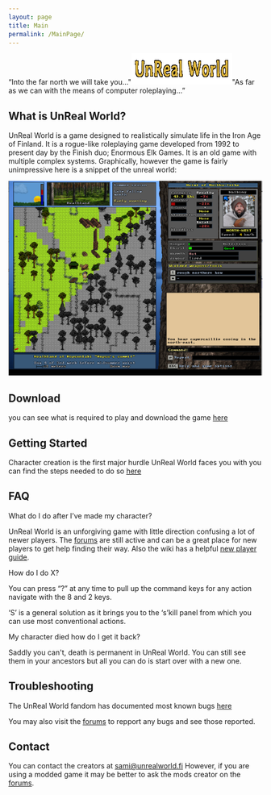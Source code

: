 ```yaml
---
layout: page
title: Main
permalink: /MainPage/
---
```


“Into the far north we will take you..."![alt text](/assets/download.gif)"As far as we can with the means of computer roleplaying...”

What is UnReal World?
-----
UnReal World is a game designed to realistically simulate life in the Iron Age of Finland. 
It is a rogue-like roleplaying game developed from 1992 to present day by the Finish duo; Enormous Elk Games. 
It is an old game with multiple complex systems. Graphically, however the game is fairly unimpressive here is a snippet of the unreal world:

![alt text](/assets/intro.png)

Download
----
you can see what is required to play and download the game [here](/download)

Getting Started 
----
Character creation is the first major hurdle UnReal World faces you with you can find the steps needed to do so [here](/character)

FAQ
----
What do I do after I’ve made my character?

UnReal World is an unforgiving game with little direction confusing a lot of newer players.
 The [forums](https://www.unrealworld.fi/forums/) are still active and can be a great place for new players to get help finding their way. Also the wiki has a helpful [new player guide](https://unrealworld.fandom.com/wiki/New_Player_Guide).

How do I do X?

You can press “?” at any time to pull up the command keys for any action navigate with the 8 and 2 keys. 

‘S’ is a general solution as it brings you to the ‘s’kill panel from which you can use most conventional actions.

My character died how do I get it back?

Saddly you can't, death is permanent in UnReal World. You can still see them in your ancestors but all you can do is start over with a new one.


Troubleshooting
----
The UnReal World fandom has documented most known bugs [here](https://unrealworld.fandom.com/wiki/Bugs) 

You may also visit the [forums](https://www.unrealworld.fi/forums/index.php?board=7.0) to repport any bugs and see those reported.

Contact
----
You can contact the creators at sami@unrealworld.fi
However, if you are using a modded game it may be better to ask the mods creator on the [forums](https://www.unrealworld.fi/forums/).















